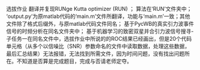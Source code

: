 选拔作业
翻译并复现RUNge Kutta optimizer (RUN) ；
算法在‘RUN’文件夹中；
‘output.py’为原matlab代码的‘main.m’文件所翻译，功能与‘main.m’一致；其他文件除了格式后缀外，与原matlab代码文件同名；
基于PycWB的真实引力波事件信号的时频分析在同名文件夹中；
基于机器学习的致密双星并合引力波信号搜寻-子任务一在同名文件中，选拔作业中所说的的ROC结果已经画出，但是20个代码单元格（从多个以信噪比（SNR）参数命名的文件中读取数据，处理这些数据，最后汇总结果）无法报错，无法找到所需文件，因为时间问题，没有找出问题所在。不知道是否算是完成题目，完成与否请老师定夺。
